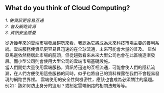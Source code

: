 __What do you think of Cloud Computing?__
-----------------------------------------
  
*1. 使資訊更容易互通*  
*2. 普及網路資源*  
*3. 資訊安全隱憂*    

從近幾年來的雲端市場發展趨勢來看，我認為它將成為未來科技市場主要的獲利系統。雲端服務使資訊更容易且迅速的在全球流通，未來可能會大量的普及。
雖然亞馬遜依然穩居此市場的龍頭，但從趨勢看來未來大型公司也會在此區塊逐漸發展。而小型公司則會使用大型公司的雲端市場基礎設施。  
當人們開始大量使用雲端服務，資訊將迅速的互相流通，可能會使人們的隱私流漏，在人們方便使用這些服務的同時，似乎也將自己的資料裸露在我們不會輕易發現的網路世界裡。
雲端使用的安全性與機密性，應該也會成為必須關注的議題。例如：該如何防止身分的盜用？或制定雲端網路的相關法規等等。  
